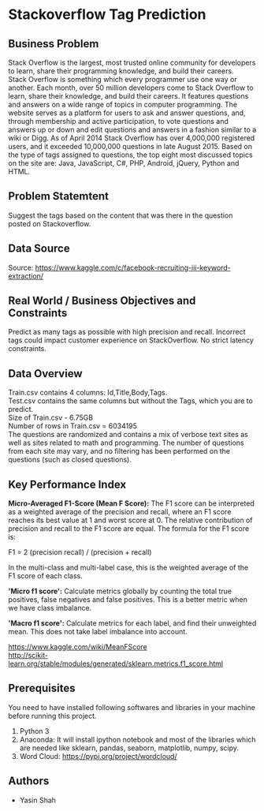 # Stackoverflow Tag Prediction

## Business Problem
Stack Overflow is the largest, most trusted online community for developers to learn, share their programming knowledge, and build their careers.<br>
Stack Overflow is something which every programmer use one way or another. Each month, over 50 million developers come to Stack Overflow to learn, share their knowledge, and build their careers. It features questions and answers on a wide range of topics in computer programming. The website serves as a platform for users to ask and answer questions, and, through membership and active participation, to vote questions and answers up or down and edit questions and answers in a fashion similar to a wiki or Digg. As of April 2014 Stack Overflow has over 4,000,000 registered users, and it exceeded 10,000,000 questions in late August 2015. Based on the type of tags assigned to questions, the top eight most discussed topics on the site are: Java, JavaScript, C#, PHP, Android, jQuery, Python and HTML.

## Problem Statemtent
Suggest the tags based on the content that was there in the question posted on Stackoverflow.

## Data Source
Source: https://www.kaggle.com/c/facebook-recruiting-iii-keyword-extraction/

## Real World / Business Objectives and Constraints
Predict as many tags as possible with high precision and recall.
Incorrect tags could impact customer experience on StackOverflow.
No strict latency constraints.

## Data Overview
Train.csv contains 4 columns: Id,Title,Body,Tags.<br>
Test.csv contains the same columns but without the Tags, which you are to predict.<br>
Size of Train.csv - 6.75GB<br>
Number of rows in Train.csv = 6034195<br>
The questions are randomized and contains a mix of verbose text sites as well as sites related to math and programming. The number of questions from each site may vary, and no filtering has been performed on the questions (such as closed questions).

## Key Performance Index
__Micro-Averaged F1-Score (Mean F Score):__ The F1 score can be interpreted as a weighted average of the precision and recall, where an F1 score reaches its best value at 1 and worst score at 0. The relative contribution of precision and recall to the F1 score are equal. The formula for the F1 score is:<br>

F1 = 2 (precision recall) / (precision + recall)<br>

In the multi-class and multi-label case, this is the weighted average of the F1 score of each class. <br>

__'Micro f1 score':__
Calculate metrics globally by counting the total true positives, false negatives and false positives. This is a better metric when we have class imbalance.<br>

__'Macro f1 score':__ 
Calculate metrics for each label, and find their unweighted mean. This does not take label imbalance into account.<br>

https://www.kaggle.com/wiki/MeanFScore<br>
http://scikit-learn.org/stable/modules/generated/sklearn.metrics.f1_score.html


## Prerequisites
You need to have installed following softwares and libraries in your machine before running this project.

1. Python 3
2. Anaconda: It will install ipython notebook and most of the libraries which are needed like sklearn, pandas, seaborn, matplotlib, numpy, scipy.
3. Word Cloud: https://pypi.org/project/wordcloud/

## Authors
- Yasin Shah
